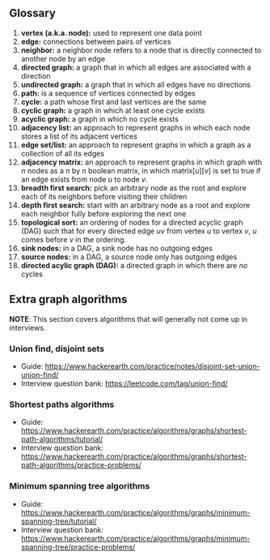 
## Glossary
1. **vertex (a.k.a. node):** used to represent one data point
2. **edge:** connections between pairs of vertices
3. **neighbor:** a neighbor node refers to a node that is directly connected to another node by an edge
4. **directed graph:** a graph that in which all edges are associated with a direction
5. **undirected graph:** a graph that in which all edges have no directions
6. **path:** is a sequence of vertices connected by edges
7. **cycle:**  a path whose first and last vertices are the same
8. **cyclic graph:** a graph in which at least one cycle exists
9. **acyclic graph:** a graph in which no cycle exists
10. **adjacency list:** an approach to represent graphs in which each node stores a list of its adjacent vertices
11. **edge set/list:** an approach to represent graphs in which a graph as a collection of all its edges
12. **adjacency matrix:** an approach to represent graphs in which graph with _n_ nodes as a _n_ by _n_ boolean matrix, in which matrix\[_u_\]\[_v_\] is set to true if an edge exists from node _u_ to node _v_.
13. **breadth first search:** pick an arbitrary node as the root and explore each of its neighbors before visiting their children
14. **depth first search:** start with an arbitrary node as a root and explore each neighbor fully before exploring the next one
15. **topological sort:** an ordering of nodes for a directed acyclic graph (DAG) such that for every directed edge _uv_ from vertex _u_ to vertex _v_, _u_ comes before _v_ in the ordering.
16. **sink nodes:** in a DAG, a sink node has no outgoing edges
17. **source nodes:** in a DAG, a source node only has outgoing edges
18. **directed acylic graph (DAG):** a directed graph in which there are *no* cycles


## Extra graph algorithms
**NOTE**: This section covers algorithms that will generally not come up in interviews.
### Union find, disjoint sets
* Guide: https://www.hackerearth.com/practice/notes/disjoint-set-union-union-find/
* Interview question bank: https://leetcode.com/tag/union-find/

### Shortest paths algorithms
* Guide: https://www.hackerearth.com/practice/algorithms/graphs/shortest-path-algorithms/tutorial/
* Interview question bank: https://www.hackerearth.com/practice/algorithms/graphs/shortest-path-algorithms/practice-problems/

### Minimum spanning tree algorithms
* Guide: https://www.hackerearth.com/practice/algorithms/graphs/minimum-spanning-tree/tutorial/
* Interview question bank: https://www.hackerearth.com/practice/algorithms/graphs/minimum-spanning-tree/practice-problems/

